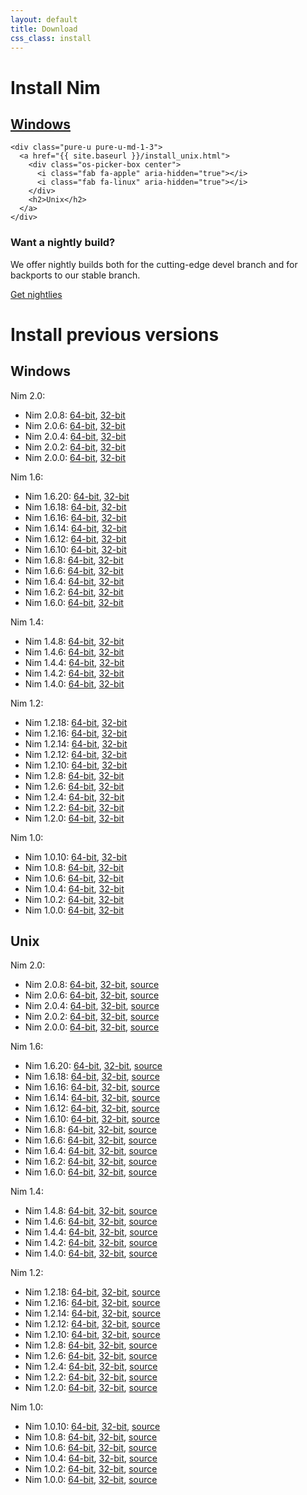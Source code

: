 ```yaml
---
layout: default
title: Download
css_class: install
---
```


<h1 class="text-centered page-title main-heading">Install Nim</h1>

<div class="slim content">
  <div class="pure-g center os-pickers">
    <div class="pure-u pure-u-md-1-3">
      <a href="{{ site.baseurl }}/install_windows.html">
        <div class="os-picker-box center">
          <i class="fab fa-windows" aria-hidden="true"></i>
        </div>
        <h2>Windows</h2>
      </a>
    </div>

    <div class="pure-u pure-u-md-1-3">
      <a href="{{ site.baseurl }}/install_unix.html">
        <div class="os-picker-box center">
          <i class="fab fa-apple" aria-hidden="true"></i>
          <i class="fab fa-linux" aria-hidden="true"></i>
        </div>
        <h2>Unix</h2>
      </a>
    </div>
  </div>
</div>

<section class="background-faded call-to-action">
  <section class="content text-centered center-banner">
    <h1 class="section-heading">
      <i class="far fa-moon fa-2x" aria-hidden="true"></i>
      Want a nightly build?
    </h1>
    <div class="pure-g center">
      <div class="pure-u-1-2">
        <p>
          We offer nightly builds both for the cutting-edge devel branch and
          for backports to our stable branch.
        </p>
      </div>
      <div class="pure-u-1 center">
        <a class="pure-button" href="https://github.com/nim-lang/nightlies/releases">Get nightlies</a>
      </div>
    </div>
  </section>
</section>


<h1 class="text-centered page-title main-heading">Install previous versions</h1>

<div class="slim content center">
  <div class="pure-u pure-u-md-1-3">
    <h2>Windows</h2>
    Nim 2.0:
    <ul>
      <li>Nim 2.0.8:
      <a href="{{ site.baseurl }}/download/nim-2.0.8_x64.zip">64-bit</a>,
      <a href="{{ site.baseurl }}/download/nim-2.0.8_x32.zip">32-bit</a>
      </li>
      <li>Nim 2.0.6:
      <a href="{{ site.baseurl }}/download/nim-2.0.6_x64.zip">64-bit</a>,
      <a href="{{ site.baseurl }}/download/nim-2.0.6_x32.zip">32-bit</a>
      </li>
      <li>Nim 2.0.4:
      <a href="{{ site.baseurl }}/download/nim-2.0.4_x64.zip">64-bit</a>,
      <a href="{{ site.baseurl }}/download/nim-2.0.4_x32.zip">32-bit</a>
      </li>
      <li>Nim 2.0.2:
      <a href="{{ site.baseurl }}/download/nim-2.0.2_x64.zip">64-bit</a>,
      <a href="{{ site.baseurl }}/download/nim-2.0.2_x32.zip">32-bit</a>
      </li>
      <li>Nim 2.0.0:
      <a href="{{ site.baseurl }}/download/nim-2.0.0_x64.zip">64-bit</a>,
      <a href="{{ site.baseurl }}/download/nim-2.0.0_x32.zip">32-bit</a>
      </li>
    </ul>
    Nim 1.6:
    <ul>
      <li>Nim 1.6.20:
      <a href="{{ site.baseurl }}/download/nim-1.6.20_x64.zip">64-bit</a>,
      <a href="{{ site.baseurl }}/download/nim-1.6.20_x32.zip">32-bit</a>
      </li>
      <li>Nim 1.6.18:
      <a href="{{ site.baseurl }}/download/nim-1.6.18_x64.zip">64-bit</a>,
      <a href="{{ site.baseurl }}/download/nim-1.6.18_x32.zip">32-bit</a>
      </li>
      <li>Nim 1.6.16:
      <a href="{{ site.baseurl }}/download/nim-1.6.16_x64.zip">64-bit</a>,
      <a href="{{ site.baseurl }}/download/nim-1.6.16_x32.zip">32-bit</a>
      </li>
      <li>Nim 1.6.14:
      <a href="{{ site.baseurl }}/download/nim-1.6.14_x64.zip">64-bit</a>,
      <a href="{{ site.baseurl }}/download/nim-1.6.14_x32.zip">32-bit</a>
      </li>
      <li>Nim 1.6.12:
      <a href="{{ site.baseurl }}/download/nim-1.6.12_x64.zip">64-bit</a>,
      <a href="{{ site.baseurl }}/download/nim-1.6.12_x32.zip">32-bit</a>
      </li>
      <li>Nim 1.6.10:
      <a href="{{ site.baseurl }}/download/nim-1.6.10_x64.zip">64-bit</a>,
      <a href="{{ site.baseurl }}/download/nim-1.6.10_x32.zip">32-bit</a>
      </li>
      <li>Nim 1.6.8:
      <a href="{{ site.baseurl }}/download/nim-1.6.8_x64.zip">64-bit</a>,
      <a href="{{ site.baseurl }}/download/nim-1.6.8_x32.zip">32-bit</a>
      </li>
      <li>Nim 1.6.6:
      <a href="{{ site.baseurl }}/download/nim-1.6.6_x64.zip">64-bit</a>,
      <a href="{{ site.baseurl }}/download/nim-1.6.6_x32.zip">32-bit</a>
      </li>
      <li>Nim 1.6.4:
      <a href="{{ site.baseurl }}/download/nim-1.6.4_x64.zip">64-bit</a>,
      <a href="{{ site.baseurl }}/download/nim-1.6.4_x32.zip">32-bit</a>
      </li>
      <li>Nim 1.6.2:
      <a href="{{ site.baseurl }}/download/nim-1.6.2_x64.zip">64-bit</a>,
      <a href="{{ site.baseurl }}/download/nim-1.6.2_x32.zip">32-bit</a>
      </li>
      <li>Nim 1.6.0:
      <a href="{{ site.baseurl }}/download/nim-1.6.0_x64.zip">64-bit</a>,
      <a href="{{ site.baseurl }}/download/nim-1.6.0_x32.zip">32-bit</a>
      </li>
    </ul>
    Nim 1.4:
    <ul>
      <li>Nim 1.4.8:
      <a href="{{ site.baseurl }}/download/nim-1.4.8_x64.zip">64-bit</a>,
      <a href="{{ site.baseurl }}/download/nim-1.4.8_x32.zip">32-bit</a>
      </li>
      <li>Nim 1.4.6:
      <a href="{{ site.baseurl }}/download/nim-1.4.6_x64.zip">64-bit</a>,
      <a href="{{ site.baseurl }}/download/nim-1.4.6_x32.zip">32-bit</a>
      </li>
      <li>Nim 1.4.4:
      <a href="{{ site.baseurl }}/download/nim-1.4.4_x64.zip">64-bit</a>,
      <a href="{{ site.baseurl }}/download/nim-1.4.4_x32.zip">32-bit</a>
      </li>
      <li>Nim 1.4.2:
      <a href="{{ site.baseurl }}/download/nim-1.4.2_x64.zip">64-bit</a>,
      <a href="{{ site.baseurl }}/download/nim-1.4.2_x32.zip">32-bit</a>
      </li>
      <li>Nim 1.4.0:
      <a href="{{ site.baseurl }}/download/nim-1.4.0_x64.zip">64-bit</a>,
      <a href="{{ site.baseurl }}/download/nim-1.4.0_x32.zip">32-bit</a>
      </li>
    </ul>
    Nim 1.2:
    <ul>
      <li>Nim 1.2.18:
      <a href="{{ site.baseurl }}/download/nim-1.2.18_x64.zip">64-bit</a>,
      <a href="{{ site.baseurl }}/download/nim-1.2.18_x32.zip">32-bit</a>
      </li>
      <li>Nim 1.2.16:
      <a href="{{ site.baseurl }}/download/nim-1.2.16_x64.zip">64-bit</a>,
      <a href="{{ site.baseurl }}/download/nim-1.2.16_x32.zip">32-bit</a>
      </li>
      <li>Nim 1.2.14:
      <a href="{{ site.baseurl }}/download/nim-1.2.14_x64.zip">64-bit</a>,
      <a href="{{ site.baseurl }}/download/nim-1.2.14_x32.zip">32-bit</a>
      </li>
      <li>Nim 1.2.12:
      <a href="{{ site.baseurl }}/download/nim-1.2.12_x64.zip">64-bit</a>,
      <a href="{{ site.baseurl }}/download/nim-1.2.12_x32.zip">32-bit</a>
      </li>
      <li>Nim 1.2.10:
      <a href="{{ site.baseurl }}/download/nim-1.2.10_x64.zip">64-bit</a>,
      <a href="{{ site.baseurl }}/download/nim-1.2.10_x32.zip">32-bit</a>
      </li>
      <li>Nim 1.2.8:
      <a href="{{ site.baseurl }}/download/nim-1.2.8_x64.zip">64-bit</a>,
      <a href="{{ site.baseurl }}/download/nim-1.2.8_x32.zip">32-bit</a>
      </li>
      <li>Nim 1.2.6:
      <a href="{{ site.baseurl }}/download/nim-1.2.6_x64.zip">64-bit</a>,
      <a href="{{ site.baseurl }}/download/nim-1.2.6_x32.zip">32-bit</a>
      </li>
      <li>Nim 1.2.4:
      <a href="{{ site.baseurl }}/download/nim-1.2.4_x64.zip">64-bit</a>,
      <a href="{{ site.baseurl }}/download/nim-1.2.4_x32.zip">32-bit</a>
      </li>
      <li>Nim 1.2.2:
      <a href="{{ site.baseurl }}/download/nim-1.2.2_x64.zip">64-bit</a>,
      <a href="{{ site.baseurl }}/download/nim-1.2.2_x32.zip">32-bit</a>
      </li>
      <li>Nim 1.2.0:
      <a href="{{ site.baseurl }}/download/nim-1.2.0_x64.zip">64-bit</a>,
      <a href="{{ site.baseurl }}/download/nim-1.2.0_x32.zip">32-bit</a>
      </li>
    </ul>
    Nim 1.0:
    <ul>
      <li>Nim 1.0.10:
      <a href="{{ site.baseurl }}/download/nim-1.0.10_x64.zip">64-bit</a>,
      <a href="{{ site.baseurl }}/download/nim-1.0.10_x32.zip">32-bit</a>
      </li>
      <li>Nim 1.0.8:
      <a href="{{ site.baseurl }}/download/nim-1.0.8_x64.zip">64-bit</a>,
      <a href="{{ site.baseurl }}/download/nim-1.0.8_x32.zip">32-bit</a>
      </li>
      <li>Nim 1.0.6:
      <a href="{{ site.baseurl }}/download/nim-1.0.6_x64.zip">64-bit</a>,
      <a href="{{ site.baseurl }}/download/nim-1.0.6_x32.zip">32-bit</a>
      </li>
      <li>Nim 1.0.4:
      <a href="{{ site.baseurl }}/download/nim-1.0.4_x64.zip">64-bit</a>,
      <a href="{{ site.baseurl }}/download/nim-1.0.4_x32.zip">32-bit</a>
      </li>
      <li>Nim 1.0.2:
      <a href="{{ site.baseurl }}/download/nim-1.0.2_x64.zip">64-bit</a>,
      <a href="{{ site.baseurl }}/download/nim-1.0.2_x32.zip">32-bit</a>
      </li>
      <li>Nim 1.0.0:
      <a href="{{ site.baseurl }}/download/nim-1.0.0_x64.zip">64-bit</a>,
      <a href="{{ site.baseurl }}/download/nim-1.0.0_x32.zip">32-bit</a>
      </li>
    </ul>
  </div>

  <div class="pure-u pure-u-md-1-8"></div>

  <div class="pure-u pure-u-md-1-3">
    <h2>Unix</h2>
    Nim 2.0:
    <ul>
      <li>Nim 2.0.8:
      <a href="{{ site.baseurl }}/download/nim-2.0.8-linux_x64.tar.xz">64-bit</a>,
      <a href="{{ site.baseurl }}/download/nim-2.0.8-linux_x32.tar.xz">32-bit</a>,
      <a href="{{ site.baseurl }}/download/nim-2.0.8.tar.xz">source</a>
      </li>
      <li>Nim 2.0.6:
      <a href="{{ site.baseurl }}/download/nim-2.0.6-linux_x64.tar.xz">64-bit</a>,
      <a href="{{ site.baseurl }}/download/nim-2.0.6-linux_x32.tar.xz">32-bit</a>,
      <a href="{{ site.baseurl }}/download/nim-2.0.6.tar.xz">source</a>
      </li>
      <li>Nim 2.0.4:
      <a href="{{ site.baseurl }}/download/nim-2.0.4-linux_x64.tar.xz">64-bit</a>,
      <a href="{{ site.baseurl }}/download/nim-2.0.4-linux_x32.tar.xz">32-bit</a>,
      <a href="{{ site.baseurl }}/download/nim-2.0.4.tar.xz">source</a>
      </li>
      <li>Nim 2.0.2:
      <a href="{{ site.baseurl }}/download/nim-2.0.2-linux_x64.tar.xz">64-bit</a>,
      <a href="{{ site.baseurl }}/download/nim-2.0.2-linux_x32.tar.xz">32-bit</a>,
      <a href="{{ site.baseurl }}/download/nim-2.0.2.tar.xz">source</a>
      </li>
      <li>Nim 2.0.0:
      <a href="{{ site.baseurl }}/download/nim-2.0.0-linux_x64.tar.xz">64-bit</a>,
      <a href="{{ site.baseurl }}/download/nim-2.0.0-linux_x32.tar.xz">32-bit</a>,
      <a href="{{ site.baseurl }}/download/nim-2.0.0.tar.xz">source</a>
      </li>
    </ul>
    Nim 1.6:
    <ul>
      <li>Nim 1.6.20:
      <a href="{{ site.baseurl }}/download/nim-1.6.20-linux_x64.tar.xz">64-bit</a>,
      <a href="{{ site.baseurl }}/download/nim-1.6.20-linux_x32.tar.xz">32-bit</a>,
      <a href="{{ site.baseurl }}/download/nim-1.6.20.tar.xz">source</a>
      </li>
      <li>Nim 1.6.18:
      <a href="{{ site.baseurl }}/download/nim-1.6.18-linux_x64.tar.xz">64-bit</a>,
      <a href="{{ site.baseurl }}/download/nim-1.6.18-linux_x32.tar.xz">32-bit</a>,
      <a href="{{ site.baseurl }}/download/nim-1.6.18.tar.xz">source</a>
      </li>
      <li>Nim 1.6.16:
      <a href="{{ site.baseurl }}/download/nim-1.6.16-linux_x64.tar.xz">64-bit</a>,
      <a href="{{ site.baseurl }}/download/nim-1.6.16-linux_x32.tar.xz">32-bit</a>,
      <a href="{{ site.baseurl }}/download/nim-1.6.16.tar.xz">source</a>
      </li>
      <li>Nim 1.6.14:
      <a href="{{ site.baseurl }}/download/nim-1.6.14-linux_x64.tar.xz">64-bit</a>,
      <a href="{{ site.baseurl }}/download/nim-1.6.14-linux_x32.tar.xz">32-bit</a>,
      <a href="{{ site.baseurl }}/download/nim-1.6.14.tar.xz">source</a>
      </li>
      <li>Nim 1.6.12:
      <a href="{{ site.baseurl }}/download/nim-1.6.12-linux_x64.tar.xz">64-bit</a>,
      <a href="{{ site.baseurl }}/download/nim-1.6.12-linux_x32.tar.xz">32-bit</a>,
      <a href="{{ site.baseurl }}/download/nim-1.6.12.tar.xz">source</a>
      </li>
      <li>Nim 1.6.10:
      <a href="{{ site.baseurl }}/download/nim-1.6.10-linux_x64.tar.xz">64-bit</a>,
      <a href="{{ site.baseurl }}/download/nim-1.6.10-linux_x32.tar.xz">32-bit</a>,
      <a href="{{ site.baseurl }}/download/nim-1.6.10.tar.xz">source</a>
      </li>
      <li>Nim 1.6.8:
      <a href="{{ site.baseurl }}/download/nim-1.6.8-linux_x64.tar.xz">64-bit</a>,
      <a href="{{ site.baseurl }}/download/nim-1.6.8-linux_x32.tar.xz">32-bit</a>,
      <a href="{{ site.baseurl }}/download/nim-1.6.8.tar.xz">source</a>
      </li>
      <li>Nim 1.6.6:
      <a href="{{ site.baseurl }}/download/nim-1.6.6-linux_x64.tar.xz">64-bit</a>,
      <a href="{{ site.baseurl }}/download/nim-1.6.6-linux_x32.tar.xz">32-bit</a>,
      <a href="{{ site.baseurl }}/download/nim-1.6.6.tar.xz">source</a>
      </li>
      <li>Nim 1.6.4:
      <a href="{{ site.baseurl }}/download/nim-1.6.4-linux_x64.tar.xz">64-bit</a>,
      <a href="{{ site.baseurl }}/download/nim-1.6.4-linux_x32.tar.xz">32-bit</a>,
      <a href="{{ site.baseurl }}/download/nim-1.6.4.tar.xz">source</a>
      </li>
      <li>Nim 1.6.2:
      <a href="{{ site.baseurl }}/download/nim-1.6.2-linux_x64.tar.xz">64-bit</a>,
      <a href="{{ site.baseurl }}/download/nim-1.6.2-linux_x32.tar.xz">32-bit</a>,
      <a href="{{ site.baseurl }}/download/nim-1.6.2.tar.xz">source</a>
      </li>
      <li>Nim 1.6.0:
      <a href="{{ site.baseurl }}/download/nim-1.6.0-linux_x64.tar.xz">64-bit</a>,
      <a href="{{ site.baseurl }}/download/nim-1.6.0-linux_x32.tar.xz">32-bit</a>,
      <a href="{{ site.baseurl }}/download/nim-1.6.0.tar.xz">source</a>
      </li>
    </ul>
    Nim 1.4:
    <ul>
      <li>Nim 1.4.8:
      <a href="{{ site.baseurl }}/download/nim-1.4.8-linux_x64.tar.xz">64-bit</a>,
      <a href="{{ site.baseurl }}/download/nim-1.4.8-linux_x32.tar.xz">32-bit</a>,
      <a href="{{ site.baseurl }}/download/nim-1.4.8.tar.xz">source</a>
      </li>
      <li>Nim 1.4.6:
      <a href="{{ site.baseurl }}/download/nim-1.4.6-linux_x64.tar.xz">64-bit</a>,
      <a href="{{ site.baseurl }}/download/nim-1.4.6-linux_x32.tar.xz">32-bit</a>,
      <a href="{{ site.baseurl }}/download/nim-1.4.6.tar.xz">source</a>
      </li>
      <li>Nim 1.4.4:
      <a href="{{ site.baseurl }}/download/nim-1.4.4-linux_x64.tar.xz">64-bit</a>,
      <a href="{{ site.baseurl }}/download/nim-1.4.4-linux_x32.tar.xz">32-bit</a>,
      <a href="{{ site.baseurl }}/download/nim-1.4.4.tar.xz">source</a>
      </li>
      <li>Nim 1.4.2:
      <a href="{{ site.baseurl }}/download/nim-1.4.2-linux_x64.tar.xz">64-bit</a>,
      <a href="{{ site.baseurl }}/download/nim-1.4.2-linux_x32.tar.xz">32-bit</a>,
      <a href="{{ site.baseurl }}/download/nim-1.4.2.tar.xz">source</a>
      </li>
      <li>Nim 1.4.0:
      <a href="{{ site.baseurl }}/download/nim-1.4.0-linux_x64.tar.xz">64-bit</a>,
      <a href="{{ site.baseurl }}/download/nim-1.4.0-linux_x32.tar.xz">32-bit</a>,
      <a href="{{ site.baseurl }}/download/nim-1.4.0.tar.xz">source</a>
      </li>
    </ul>
    Nim 1.2:
    <ul>
      <li>Nim 1.2.18:
      <a href="{{ site.baseurl }}/download/nim-1.2.18-linux_x64.tar.xz">64-bit</a>,
      <a href="{{ site.baseurl }}/download/nim-1.2.18-linux_x32.tar.xz">32-bit</a>,
      <a href="{{ site.baseurl }}/download/nim-1.2.18.tar.xz">source</a>
      </li>
      <li>Nim 1.2.16:
      <a href="{{ site.baseurl }}/download/nim-1.2.16-linux_x64.tar.xz">64-bit</a>,
      <a href="{{ site.baseurl }}/download/nim-1.2.16-linux_x32.tar.xz">32-bit</a>,
      <a href="{{ site.baseurl }}/download/nim-1.2.16.tar.xz">source</a>
      </li>
      <li>Nim 1.2.14:
      <a href="{{ site.baseurl }}/download/nim-1.2.14-linux_x64.tar.xz">64-bit</a>,
      <a href="{{ site.baseurl }}/download/nim-1.2.14-linux_x32.tar.xz">32-bit</a>,
      <a href="{{ site.baseurl }}/download/nim-1.2.14.tar.xz">source</a>
      </li>
      <li>Nim 1.2.12:
      <a href="{{ site.baseurl }}/download/nim-1.2.12-linux_x64.tar.xz">64-bit</a>,
      <a href="{{ site.baseurl }}/download/nim-1.2.12-linux_x32.tar.xz">32-bit</a>,
      <a href="{{ site.baseurl }}/download/nim-1.2.12.tar.xz">source</a>
      </li>
      <li>Nim 1.2.10:
      <a href="{{ site.baseurl }}/download/nim-1.2.10-linux_x64.tar.xz">64-bit</a>,
      <a href="{{ site.baseurl }}/download/nim-1.2.10-linux_x32.tar.xz">32-bit</a>,
      <a href="{{ site.baseurl }}/download/nim-1.2.10.tar.xz">source</a>
      </li>
      <li>Nim 1.2.8:
      <a href="{{ site.baseurl }}/download/nim-1.2.8-linux_x64.tar.xz">64-bit</a>,
      <a href="{{ site.baseurl }}/download/nim-1.2.8-linux_x32.tar.xz">32-bit</a>,
      <a href="{{ site.baseurl }}/download/nim-1.2.8.tar.xz">source</a>
      </li>
      <li>Nim 1.2.6:
      <a href="{{ site.baseurl }}/download/nim-1.2.6-linux_x64.tar.xz">64-bit</a>,
      <a href="{{ site.baseurl }}/download/nim-1.2.6-linux_x32.tar.xz">32-bit</a>,
      <a href="{{ site.baseurl }}/download/nim-1.2.6.tar.xz">source</a>
      </li>
      <li>Nim 1.2.4:
      <a href="{{ site.baseurl }}/download/nim-1.2.4-linux_x64.tar.xz">64-bit</a>,
      <a href="{{ site.baseurl }}/download/nim-1.2.4-linux_x32.tar.xz">32-bit</a>,
      <a href="{{ site.baseurl }}/download/nim-1.2.4.tar.xz">source</a>
      </li>
      <li>Nim 1.2.2:
      <a href="{{ site.baseurl }}/download/nim-1.2.2-linux_x64.tar.xz">64-bit</a>,
      <a href="{{ site.baseurl }}/download/nim-1.2.2-linux_x32.tar.xz">32-bit</a>,
      <a href="{{ site.baseurl }}/download/nim-1.2.2.tar.xz">source</a>
      </li>
      <li>Nim 1.2.0:
      <a href="{{ site.baseurl }}/download/nim-1.2.0-linux_x64.tar.xz">64-bit</a>,
      <a href="{{ site.baseurl }}/download/nim-1.2.0-linux_x32.tar.xz">32-bit</a>,
      <a href="{{ site.baseurl }}/download/nim-1.2.0.tar.xz">source</a>
      </li>
    </ul>
    Nim 1.0:
    <ul>
      <li>Nim 1.0.10:
      <a href="{{ site.baseurl }}/download/nim-1.0.10-linux_x64.tar.xz">64-bit</a>,
      <a href="{{ site.baseurl }}/download/nim-1.0.10-linux_x32.tar.xz">32-bit</a>,
      <a href="{{ site.baseurl }}/download/nim-1.0.10.tar.xz">source</a>
      </li>
      <li>Nim 1.0.8:
      <a href="{{ site.baseurl }}/download/nim-1.0.8-linux_x64.tar.xz">64-bit</a>,
      <a href="{{ site.baseurl }}/download/nim-1.0.8-linux_x32.tar.xz">32-bit</a>,
      <a href="{{ site.baseurl }}/download/nim-1.0.8.tar.xz">source</a>
      </li>
      <li>Nim 1.0.6:
      <a href="{{ site.baseurl }}/download/nim-1.0.6-linux_x64.tar.xz">64-bit</a>,
      <a href="{{ site.baseurl }}/download/nim-1.0.6-linux_x32.tar.xz">32-bit</a>,
      <a href="{{ site.baseurl }}/download/nim-1.0.6.tar.xz">source</a>
      </li>
      <li>Nim 1.0.4:
      <a href="{{ site.baseurl }}/download/nim-1.0.4-linux_x64.tar.xz">64-bit</a>,
      <a href="{{ site.baseurl }}/download/nim-1.0.4-linux_x32.tar.xz">32-bit</a>,
      <a href="{{ site.baseurl }}/download/nim-1.0.4.tar.xz">source</a>
      </li>
      <li>Nim 1.0.2:
      <a href="{{ site.baseurl }}/download/nim-1.0.2-linux_x64.tar.xz">64-bit</a>,
      <a href="{{ site.baseurl }}/download/nim-1.0.2-linux_x32.tar.xz">32-bit</a>,
      <a href="{{ site.baseurl }}/download/nim-1.0.2.tar.xz">source</a>
      </li>
      <li>Nim 1.0.0:
      <a href="{{ site.baseurl }}/download/nim-1.0.0-linux_x64.tar.xz">64-bit</a>,
      <a href="{{ site.baseurl }}/download/nim-1.0.0-linux_x32.tar.xz">32-bit</a>,
      <a href="{{ site.baseurl }}/download/nim-1.0.0.tar.xz">source</a>
      </li>
    </ul>
  </div>
</div>
